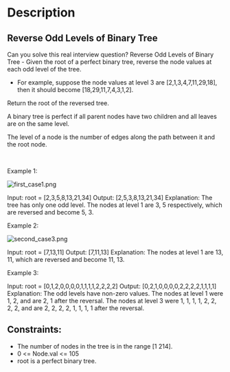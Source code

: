# Description

 ## Reverse Odd Levels of Binary Tree

Can you solve this real interview question? Reverse Odd Levels of Binary Tree - Given the root of a perfect binary tree, reverse the node values at each odd level of the tree.

 * For example, suppose the node values at level 3 are [2,1,3,4,7,11,29,18], then it should become [18,29,11,7,4,3,1,2].

Return the root of the reversed tree.

A binary tree is perfect if all parent nodes have two children and all leaves are on the same level.

The level of a node is the number of edges along the path between it and the root node.

 

Example 1:

![first_case1.png](https://assets.leetcode.com/uploads/2022/07/28/first_case1.png)


Input: root = [2,3,5,8,13,21,34]
Output: [2,5,3,8,13,21,34]
Explanation: 
The tree has only one odd level.
The nodes at level 1 are 3, 5 respectively, which are reversed and become 5, 3.


Example 2:

![second_case3.png](https://assets.leetcode.com/uploads/2022/07/28/second_case3.png)


Input: root = [7,13,11]
Output: [7,11,13]
Explanation: 
The nodes at level 1 are 13, 11, which are reversed and become 11, 13.


Example 3:


Input: root = [0,1,2,0,0,0,0,1,1,1,1,2,2,2,2]
Output: [0,2,1,0,0,0,0,2,2,2,2,1,1,1,1]
Explanation: 
The odd levels have non-zero values.
The nodes at level 1 were 1, 2, and are 2, 1 after the reversal.
The nodes at level 3 were 1, 1, 1, 1, 2, 2, 2, 2, and are 2, 2, 2, 2, 1, 1, 1, 1 after the reversal.

## Constraints:
* The number of nodes in the tree is in the range [1
214].
 * 0 <= Node.val <= 105
 * root is a perfect binary tree.
      